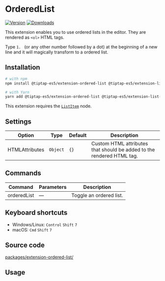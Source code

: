 # OrderedList

[![Version](https://img.shields.io/npm/v/@tiptap-es5/extension-ordered-list.svg?label=version)](https://www.npmjs.com/package/@tiptap-es5/extension-ordered-list)
[![Downloads](https://img.shields.io/npm/dm/@tiptap-es5/extension-ordered-list.svg)](https://npmcharts.com/compare/@tiptap-es5/extension-ordered-list?minimal=true)

This extension enables you to use ordered lists in the editor. They are rendered as `<ol>` HTML tags.

Type <code>1.&nbsp;</code> (or any other number followed by a dot) at the beginning of a new line and it will magically transform to a ordered list.

## Installation

```bash
# with npm
npm install @tiptap-es5/extension-ordered-list @tiptap-es5/extension-list-item

# with Yarn
yarn add @tiptap-es5/extension-ordered-list @tiptap-es5/extension-list-item
```

This extension requires the [`ListItem`](/api/nodes/list-item) node.

## Settings

| Option         | Type     | Default | Description                                                           |
| -------------- | -------- | ------- | --------------------------------------------------------------------- |
| HTMLAttributes | `Object` | `{}`    | Custom HTML attributes that should be added to the rendered HTML tag. |

## Commands

| Command     | Parameters | Description             |
| ----------- | ---------- | ----------------------- |
| orderedList | —          | Toggle an ordered list. |

## Keyboard shortcuts

- Windows/Linux: `Control`&nbsp;`Shift`&nbsp;`7`
- macOS: `Cmd`&nbsp;`Shift`&nbsp;`7`

## Source code

[packages/extension-ordered-list/](https://github.com/ueberdosis/tiptap/blob/main/packages/extension-ordered-list/)

## Usage

<demo name="Nodes/OrderedList" highlight="3-5,17-18,37-38" />
